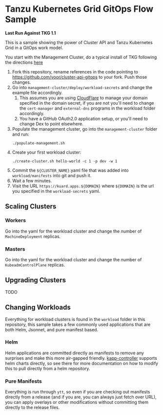 # Tanzu Kubernetes Grid GitOps Flow Sample

**Last Run Against TKG 1.1**

This is a sample showing the power of Cluster API and Tanzu Kubernetes Grid in a GitOps work model.

You start with the Management Cluster, do a typical install of TKG following the directions [here](https://docs.vmware.com/en/VMware-Tanzu-Kubernetes-Grid/1.1/vmware-tanzu-kubernetes-grid-11/GUID-index.html)

1. Fork this repository, rename references in the code pointing to https://github.com/voor/cluster-api-gitops to your fork.  Push those changes.
1. Go into `management-cluster/deploy/workload-secrets` and change the example file accordingly.  
    1. This assumes you are using [CloudFlare](https://www.cloudflare.com/) to manage your domain specified in the domain secret, if you are not you'll need to change the `cert-manager` and `external-dns` programs in the workload folder accordingly.
    1. You have a GitHub OAuth2.0 application setup, or you'll need to change Dex to point elsewhere.
1. Populate the management cluster, go into the `management-cluster` folder and run:
    ```
    ./populate-management.sh
    ```
1. Create your first workload cluster:
    ```
    ./create-cluster.sh hello-world -c 1 -p dev -w 1
    ```
1. Commit the `${CLUSTER_NAME}`.yaml file that was added into `workload/manifests` into git and push it.
1. Wait a few minutes.
1. Visit the URL `https://kuard.apps.${DOMAIN}` where `${DOMAIN}` is the url you specified in the `workload-secrets` yaml.

## Scaling Clusters

### Workers
Go into the yaml for the workload cluster and change the number of `MachineDeployment` replicas.

### Masters
Go into the yaml for the workload cluster and change the number of `KubeadmControlPlane` replicas.

## Upgrading Clusters

TODO

## Changing Workloads

Everything for workload clusters is found in the `workload` folder in this repository, this sample takes a few commonly used applications that are both Helm, Jsonnet, and pure manifest based.

### Helm

Helm applications are committed directly as manifests to remove any surprises and make this more air-gapped friendly.  [kapp-controller](https://github.com/k14s/kapp-controller) supports helm charts directly, so see there for more documentation on how to modify this to pull directly from a helm repository.

### Pure Manifests

Everything is run through `ytt`, so even if you are checking out manifests directly from a release (and if you are, you can always just fetch over URL), you can apply overlays or other modifications without committing them directly to the release files.